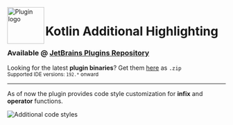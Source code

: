 <img align="left" width="85" height="85" src="https://raw.githubusercontent.com/lppedd/idea-kotlin-additional-highlighting/master/images/logo.png" alt="Plugin logo">

# Kotlin Additional Highlighting

### Available @ [JetBrains Plugins Repository][1]

Looking for the latest **plugin binaries**? Get them [here][2] as `.zip`  
<small>Supported IDE versions: `192.*` onward</small>

---

As of now the plugin provides code style customization for **infix** and **operator** functions.

<img src="https://raw.githubusercontent.com/lppedd/idea-kotlin-additional-highlighting/master/images/example.png" alt="Additional code styles">

[1]: https://plugins.jetbrains.com/plugin/13979-kotlin-additional-highlighting
[2]: https://github.com/lppedd/idea-kotlin-additional-highlighting/releases/download/0.2.2/kotlin-additional-highlighting-0.2.2.zip
